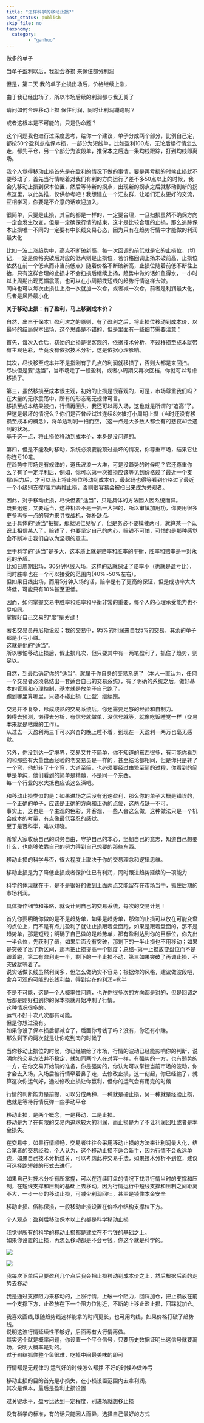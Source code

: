 ```yaml
---
title: "怎样科学的移动止损?"
post_status: publish
skip_file: no
taxonomy:
  category:
        - "ganhuo"
---
```


做多的单子

当单子盈利以后，我就会移损 来保住部分利润

但是，第二天 我的单子止损出场后，价格继续上涨，

由于我已经出场了，所以市场后续的利润都与我无关了

请问如何合理移动止损 保住利润，同时让利润蹦跑呢？

或者这根本是不可能的，只是伪命题？

这个问题我也进行过深度思考，给你一个建议，单子分成两个部分，比例自己定，都按50个盈利点推保本损，一部分为短线单，比如盈利100点，无论后续行情怎么走，都先平仓，另一个部分为波段单，推保本之后选一条均线跟踪，打到均线即离场。

我个人觉得移动止损首先是在盈利的情况下做的事情，要是再亏损的时候止损就不要移动了，首先当行情朝着对我们有利的方向运行了差不多50点以上的时候，我会先移动止损到保本位置，然后等待新的拐点，出现新的拐点之后就移动到新的拐点这里，以此类推，仅供参考吧！我想建立一个汇友群，让咱们汇友更好的交流，互相学习，你要是不介意的话欢迎加入，

很简单，只要是止损，其目的都是一样的，一定要合理，一旦扫损虽然不确保方向一定会发生改变，但是一定确保行情的结束，这才是比较合理的止损，那么追踪保本止损唯一不同的一定要有中长线交易心态，因为只有在趋势行情中才能做的利润最大化

比如一波上涨趋势中，高点不断破新高，每一次回调的前低就是它的止损位，（切记，一定是价格突破后对应的低点则是止损位，若价格回调上扬未破前高，止损位依然在前一个低点而非当前低点）随着价格不断破新高，止损位随着前低不断往上抬，只有这样合理的止损才不会扫损后继续上扬，趋势中做的话如鱼得水，一小时以上周期出现宽幅震荡，也可以在小周期找短线的趋势行情这样去做。  
同样也可以每次止损往上抬一次就加一次仓，或者减一次仓，前者是利润最大化，后者是风险最小化

**关于移动止损：有了盈利，马上移到成本价？**

自然，出自于保本1. 盈利次之的原则，有了盈利之后，将止损位移动到成本价，以最坏的结局保本出场，这个思路是不错的，但是里面有一些细节需要注意：

首先，每次入仓后，初始的止损是很客观的，依据技术分析，不过移损至成本就带有主观色彩，毕竟没有依据技术分析，这是依据心理影响。

其次，尽快移至成本并不是指刚有了几点的利润就移损了，否则大都是来回扫。  
尽快但是要“适当”，当市场走了一段盈利，或者小周期又再次回档，你就可以考虑移损了。

第三，虽然移损至成本很主观，初始的止损是很客观的，可是，市场尊重我们吗？在大量的无序震荡中，所有的形态毫无规律可言。  
移损至成本结果被扫，行情再回头，我还可以再入场，这也就是所谓的“追高”了。  
但这是最坏的情况么？你们是否曾经试过连续8次被打小周期止损（当时还没有移损至成本的概念），将单边利润一扫而空，（这一点是大多数人都会有的悲哀却会遇到的状况。  
基于这一点，将止损位移动到成本价，本身是没问题的。

第四，但是不能及时移动，系统必须要能顶过最坏的情况，你尊重市场，结果它让你连亏10笔。  
在趋势中市场是有规律的，道氏波浪一大堆，可是没趋势的时候呢？它还尊重你么？有了一定浮利后，例如，你可以第一次推损应该等见到价格过了最近一个支撑/阻力后，才可以马上将止损位移动到成本价，最起码也得等看到价格过了最近一个小级别支撑/阻力再推止损，否则很容易会被扫出来成为旁观者。

因此，对于移动止损，尽快但要“适当”，只是具体的方法因人因系统而异。  
既要迅速，又要适当，这种机会不是一抓一大把的，所以审慎加用功，你要用很多更多再多一点的努力来寻找战机，弥补缺点。  
至于具体的“适当”把握，那就见仁见智了，但是务必不要模棱两可，就算某一个认识上相信某人了，赔钱了，也要坚定自己的内心，赔钱不可怕，可怕的是那种感觉会不断冲击我们自以为坚韧的意志。

至于科学的“适当”是多大，这本质上就是赔率和胜率的平衡，胜率和赔率是一对永远的矛盾。  
比如日周期出场，30分钟K线入场，这样的话就保证了赔率小（也就是盈亏比），同时胜率也在一个可以接受的范围内(40%~50%左右）。  
但如果日线出场，而用5分钟入场的话，赔率是有了更高的保证，但是成功率大大降低，可能只有10%甚至更低。

因而，如何掌握交易中胜率和赔率和平衡非常的重要，每个人的心理承受能力也不尽相同。  
掌握好自己交易的“度”是关键！

著名交易员丹尼斯说过：我的交易中，95%的利润来自我5%的交易，其余的单子都是小亏小赚。  
这就是他的“适当”。  
所以哪怕移动止损后，假止损几次，但只要其中有一两笔盈利了，抓住了趋势，则足以。

自然，到最后确定你的“适当”，就属于你自身的交易系统了（本人一直认为，任何一个交易者必须总结出一套适合自己的交易系统），有了明确的系统之后，做好基本的管理和心理控制，基本就是放单子自己跑了。  
跑到哪里算哪里，只要不碰止损（止盈）继续跑。

交易并不复杂，形成成熟的交易系统后，你还需要足够的经验和自制力。  
懒得去预测，懒得去分析，有信号就做单，没信号就等，就像吃饭睡觉一样（交易本来就是枯燥的工作）。  
从过去一天盈利两三千可以兴奋的晚上睡不着，到现在一天盈利一两万也毫无感觉。

另外，你没到达一定境界，交易又并不简单，你不知道的东西很多，有可能你看到的和那些有大量盘面经验的老交易员是一样的，甚至结论都相同，但是你只是转了一个弯，他却转了十个弯，大道至简，也必须要经过由繁至简的过程，你看到的简单是单纯，他们看到的简单是精髓，不是同一个东西。  
每一个行业的水大抵也应该这么深吧。

和移动止损类似的是：如果进场之后没有迅速盈利，那么你的单子大概是错误的，一个正确的单子，应该是正确的方向和正确的点位，这两点缺一不可。  
事实上，这也是一个主观的色彩，非客观，一些人会这么做，这种做法只是一个机会成本的考量，有点像最低容忍的感觉。  
至于是否科学，难以知晓。

希望大家收获自己的财务自由，守护自己的本心，坚韧自己的意志，知道自己想要什么，也能够依靠自己的努力得到自己想要的那些东西。

移动止损的科学与否，很大程度上取决于你的交易理念和逻辑思维。

移动止损是为了降低止损或者保护住已有利润，同时跟进趋势延续的一项能力

科学的体现就在于，是不是很好的做到上面两点又能留存在市场当中，抓住后期的市场利润。

具体操作细节和策略，就设计到自己的交易系统，每次的交易计划！

首先你要明确你做的是不是趋势单，如果是趋势单，那你的止损可以放在可能变盘的点位上，而不是有点儿盈利了就让止损跟着盘面跑，如果是跟着盘面的，那不是趋势单，那是短线；明确了自己做的是趋势单，那有盈利达到你的目标位，你先出一半仓位，先获利了结，如果后面没有突破，那剩下的一半止损也不用移动；如果是突破了出了新区间，那再把止损提高一个额度；总结~第一止损放变盘位而不是跟着跑，第二有盈利走一半，剩下的一半止损不动，第三如果突破了再调止损，不突破就等着了。  
说实话做长线虽然利润多，但怎么做确实不容易；根据你的风格，建议做波段吧，舍弃可观的可能的长线利益，得到实在的利润~㊗️半

不是不可能，这是一个人概率性问题，也许你很多次的方向都是对的，但是回调之后都是刚好扫到你的保本损就开始冲刺了行情。  
这种情况很多的。  
运气不好十次八次都有可能。  
但是你想过没有。  
如果你设了保本损后都减仓了，后面你亏钱了吗？没有，你还有小赚。  
那么剩下的两次就是让你吃到肉的时候了

当你移动止损位的时候，你已经输给了市场，行情的波动已经能影响你的判断，说明你的交易方法并不稳定，就如同两个人在对弈一样，有强势的一方，也有弱势的一方，在你交易开始前的准备，你是强势的，你认为可以掌控当前市场的波动，你才会去入场，入场后被行情牵着鼻子走，去修改止损，这一刻起，你已经输了，就算这次你运气好，通过修改止损让你赢利，但你的运气会有用完的时候

行情的判断能力是前提，可以分成两种，一种就是硬止损，另一种就是经验止损，也就是等待行情反弹一些手动平仓

移动止损，是两个概念，一是移动，二是止损。  
移动是为了在有限的交易内追求较大的利润，而止损是为了不让利润回吐或者是本金损失。

在交易中，如果行情顺畅，交易者往往会采用移动止损的方法来让利润最大化，结合笔者的交易经验，个人认为，这个移动止损不适合新手，因为行情不会永远单边，如果自己技术分析过关，可以考虑此种交易手法，如果技术分析不到位，建议可选择跑短线的形式去进行。

如果自己对技术分析有所掌握，可以在连续盯盘的情况下找寻行情当时的支撑和压制，在短线支撑和压制的基础上去移动，因为行情运行中短线支撑和压制之间距离不大，一步一步的移动止损，可减少利润回吐，甚至是锁住本金安全

移动止损、俗称保损，一般移动止损设置在价格小结构支撑位下方。

个人观点：盈利后移动保本以上的都是科学移动止损

我觉得所有的科学的移动止损都是建立在不亏钱的基础之上。  
如果你设置的止损，再怎么移动都是不会亏钱，你这个就是科学的。

![](https://cdn.fendou.la/funstoutiao/2020/11/175918114.jpg)

![](https://cdn.fendou.la/funstoutiao/2020/11/175928661.jpg)

我每次下单后只要盈利几个点后我会把止损移动到成本价之上，然后根据后面的走势去移动

我是通过支撑阻力来移动的，上涨行情，上破一个阻力，回踩加仓，把止损放在前一个支撑下方，止盈放在下一个阻力位附近，不断的上移止盈止损，回踩就加仓。

我喜欢画线,跟随趋势线这样能拿的时间更长，也可用均线，如果价格打破了趋势线。  
说明这波行情延续性不够好，后面再有大行情再做。  
其实这个就是概率问题，你设置一个平仓信号，只要历史数据证明出这信号就要离场，说明大概率是对的。  
过于纠结抓住整个鱼很难，吃掉中间最美味的即可

行情都是无规律的 运气好的时候怎么都挣 不好的时候咋做咋亏

移动止损的目的首先是小损失，在小损设置范围内去拿利润。  
其次是保本，最后是盈利止损设置

过关键水平，盈亏比达到一定程度，别进场就想移止损

没有科学的标准，有的话只能因人而异，选择自己最好的方式

